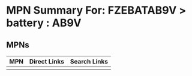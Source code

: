 



# MPN Summary For: FZEBATAB9V > battery : AB9V

## MPNs
  

|MPN|Direct Links|Search Links|
| :--- | :--- | :--- |
||||
